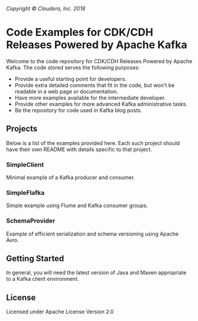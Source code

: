 _Copyright &copy; Cloudera, Inc. 2018_

# Code Examples for CDK/CDH Releases Powered by Apache Kafka

Welcome to the code repository for CDK/CDH Releases Powered by Apache Kafka. The code stored serves the following purposes:

* Provide a useful starting point for developers.
* Provide extra detailed comments that fit in the code, but won't be readable in a web page or documentation.
* Have more examples available for the intermediate developer.
* Provide other examples for more advanced Kafka administrative tasks.
* Be the repository for code used in Kafka blog posts.

## Projects

Below is a list of the examples provided here.  Each such project should have their own README with details specific to that project.

### SimpleClient

Minimal example of a Kafka producer and consumer.

### SimpleFlafka

Simple example using Flume and Kafka consumer groups.

### SchemaProvider

Example of efficient serialization and schema versioning using Apache Avro.

## Getting Started

In general, you will need the latest version of Java and Maven appropriate
to a Kafka client environment.

## License

Licensed under Apache License Version 2.0

